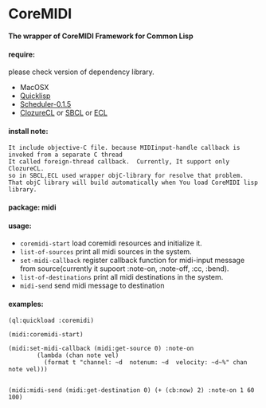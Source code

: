 # CoreMIDI
**The wrapper of CoreMIDI Framework for Common Lisp**

#### require:
please check version of dependency library.


- MacOSX
- [Quicklisp](http://www.quicklisp.org)
- [Scheduler-0.1.5](http://github.com/byulparan/scheduler)
- [ClozureCL](http://www.clozure.com/clozurecl.html) or [SBCL](http://www.sbcl.org) or [ECL](http://ecls.sourceforge.net)

#### install note:
	It include objective-C file. because MIDIinput-handle callback is invoked from a separate C thread
	It called foreign-thread callback.	Currently, It support only ClozureCL.
	so in SBCL,ECL used wrapper objC-library for resolve that problem.
	That objC library will build automatically when You load CoreMIDI lisp library.

#### package: midi

#### usage:
- `coremidi-start`  load coremidi resources and initialize it. 
- `list-of-sources` print all midi sources in the system.
- `set-midi-callback` register callback function for midi-input message from source(currently it supoort :note-on, :note-off, :cc, :bend).
- `list-of-destinations`	print all midi destinations in the system.
- `midi-send` send midi message to destination

#### examples:
	
	(ql:quickload :coremidi)

	(midi:coremidi-start)

	(midi:set-midi-callback (midi:get-source 0) :note-on
			(lambda (chan note vel)
			  (format t "channel: ~d  notenum: ~d  velocity: ~d~%" chan note vel)))


	(midi:midi-send (midi:get-destination 0) (+ (cb:now) 2) :note-on 1 60 100)
